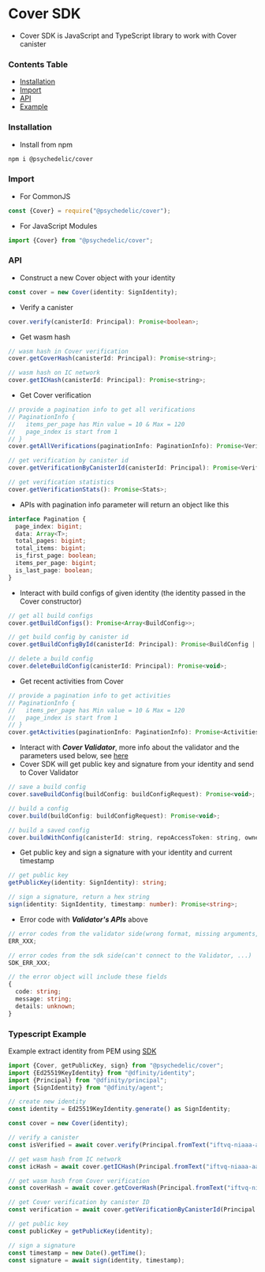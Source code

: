 # Cover SDK

- Cover SDK is JavaScript and TypeScript library to work with Cover canister

### Contents Table

- [Installation](#installation)
- [Import](#import)
- [API](#api)
- [Example](#typescript-example)

### Installation

- Install from npm

```bash
npm i @psychedelic/cover
```

### Import

- For CommonJS

```javascript
const {Cover} = require("@psychedelic/cover");
```

- For JavaScript Modules

```javascript
import {Cover} from "@psychedelic/cover";
```

### API

- Construct a new Cover object with your identity

```javascript
const cover = new Cover(identity: SignIdentity);
```

- Verify a canister

```typescript
cover.verify(canisterId: Principal): Promise<boolean>;
```

- Get wasm hash

```javascript
// wasm hash in Cover verification
cover.getCoverHash(canisterId: Principal): Promise<string>;

// wasm hash on IC network
cover.getICHash(canisterId: Principal): Promise<string>;
```

- Get Cover verification

```javascript
// provide a pagination info to get all verifications
// PaginationInfo {
//   items_per_page has Min value = 10 & Max = 120
//   page_index is start from 1
// }
cover.getAllVerifications(paginationInfo: PaginationInfo): Promise<VerificationsPagination>;

// get verification by canister id
cover.getVerificationByCanisterId(canisterId: Principal): Promise<Verification | undefined>;

// get verification statistics
cover.getVerificationStats(): Promise<Stats>;
```

- APIs with pagination info parameter will return an object like this

```typescript
interface Pagination {
  page_index: bigint;
  data: Array<T>;
  total_pages: bigint;
  total_items: bigint;
  is_first_page: boolean;
  items_per_page: bigint;
  is_last_page: boolean;
}
```

- Interact with build configs of given identity (the identity passed in the Cover constructor)

```javascript
// get all build configs
cover.getBuildConfigs(): Promise<Array<BuildConfig>>;

// get build config by canister id
cover.getBuildConfigById(canisterId: Principal): Promise<BuildConfig | undefined>;

// delete a build config
cover.deleteBuildConfig(canisterId: Principal): Promise<void>;
```

- Get recent activities from Cover

```javascript
// provide a pagination info to get activities
// PaginationInfo {
//   items_per_page has Min value = 10 & Max = 120
//   page_index is start from 1
// }
cover.getActivities(paginationInfo: PaginationInfo): Promise<ActivitiesPagination>;
```

- Interact with **_Cover Validator_**, more info about the validator and the parameters used below, see [here](https://github.com/Psychedelic/cover-validator)
- Cover SDK will get public key and signature from your identity and send to Cover Validator

```javascript
// save a build config
cover.saveBuildConfig(buildConfig: buildConfigRequest): Promise<void>;

// build a config
cover.build(buildConfig: buildConfigRequest): Promise<void>;

// build a saved config
cover.buildWithConfig(canisterId: string, repoAccessToken: string, ownerId: string): Promise<void>;
```

- Get public key and sign a signature with your identity and current timestamp

```typescript
// get public key
getPublicKey(identity: SignIdentity): string;

// sign a signature, return a hex string
sign(identity: SignIdentity, timestamp: number): Promise<string>;
```

- Error code with **_Validator's APIs_** above

```typescript
// error codes from the validator side(wrong format, missing arguments, internal error,...)
ERR_XXX;

// error codes from the sdk side(can't connect to the Validator, ...)
SDK_ERR_XXX;

// the error object will include these fields
{
  code: string;
  message: string;
  details: unknown;
}
```

### Typescript Example

Example extract identity from PEM using [SDK](https://github.com/Psychedelic/dfx-key/blob/main/cover-sdk.js)

```typescript
import {Cover, getPublicKey, sign} from "@psychedelic/cover";
import {Ed25519KeyIdentity} from "@dfinity/identity";
import {Principal} from "@dfinity/principal";
import {SignIdentity} from "@dfinity/agent";

// create new identity
const identity = Ed25519KeyIdentity.generate() as SignIdentity;

const cover = new Cover(identity);

// verify a canister
const isVerified = await cover.verify(Principal.fromText("iftvq-niaaa-aaaai-qasga-cai"));

// get wasm hash from IC network
const icHash = await cover.getICHash(Principal.fromText("iftvq-niaaa-aaaai-qasga-cai"));

// get wasm hash from Cover verification
const coverHash = await cover.getCoverHash(Principal.fromText("iftvq-niaaa-aaaai-qasga-cai"));

// get Cover verification by canister ID
const verification = await cover.getVerificationByCanisterId(Principal.fromText("iftvq-niaaa-aaaai-qasga-cai"));

// get public key
const publicKey = getPublicKey(identity);

// sign a signature
const timestamp = new Date().getTime();
const signature = await sign(identity, timestamp);
```
